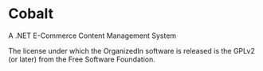 Cobalt
======

A .NET E-Commerce Content Management System

The license under which the OrganizedIn software is released is the GPLv2 (or later) from the Free Software Foundation.
